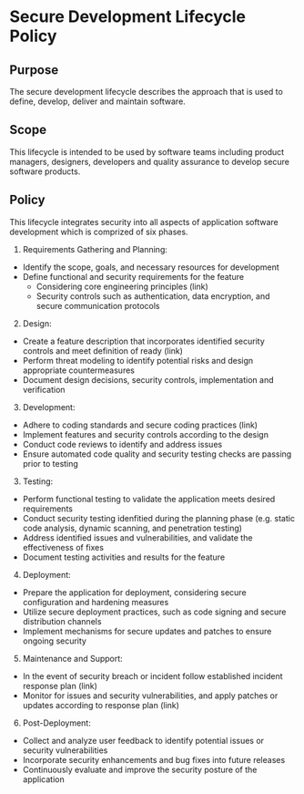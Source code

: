 # Secure Development Lifecycle Policy

## Purpose
The secure development lifecycle describes the approach that is used to define, develop, deliver and maintain software. 

## Scope
This lifecycle is intended to be used by software teams including product managers, designers, developers and quality assurance to develop secure software products.

## Policy
This lifecycle integrates security into all aspects of application software development which is comprized of six phases. 

1. Requirements Gathering and Planning:
- Identify the scope, goals, and necessary resources for development
- Define functional and security requirements for the feature 
    - Considering core engineering principles (link)
    - Security controls such as authentication, data encryption, and secure communication protocols

2. Design:
- Create a feature description that incorporates identified security controls and meet definition of ready (link)
- Perform threat modeling to identify potential risks and design appropriate countermeasures
- Document design decisions, security controls, implementation and verification

3. Development:
- Adhere to coding standards and secure coding practices (link)
- Implement features and security controls according to the design
- Conduct code reviews to identify and address issues
- Ensure automated code quality and security testing checks are passing prior to testing

3. Testing:
- Perform functional testing to validate the application meets desired requirements
- Conduct security testing idenfitied during the planning phase (e.g. static code analysis, dynamic scanning, and penetration testing)
- Address identified issues and vulnerabilities, and validate the effectiveness of fixes
- Document testing activities and results for the feature

4. Deployment:
- Prepare the application for deployment, considering secure configuration and hardening measures
- Utilize secure deployment practices, such as code signing and secure distribution channels
- Implement mechanisms for secure updates and patches to ensure ongoing security

5. Maintenance and Support:
- In the event of security breach or incident follow established incident response plan (link)
- Monitor for issues and security vulnerabilities, and apply patches or updates according to response plan (link)

6. Post-Deployment:
- Collect and analyze user feedback to identify potential issues or security vulnerabilities
- Incorporate security enhancements and bug fixes into future releases
- Continuously evaluate and improve the security posture of the application
